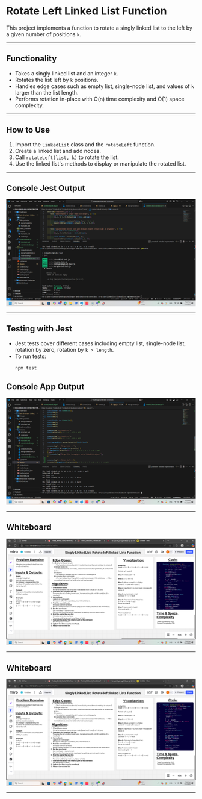 # Rotate Left Linked List Function

This project implements a function to rotate a singly linked list to the left by a given number of positions `k`.

---

## Functionality

- Takes a singly linked list and an integer `k`.
- Rotates the list left by `k` positions.
- Handles edge cases such as empty list, single-node list, and values of `k` larger than the list length.
- Performs rotation in-place with O(n) time complexity and O(1) space complexity.

---

## How to Use

1. Import the `LinkedList` class and the `rotateLeft` function.
2. Create a linked list and add nodes.
3. Call `rotateLeft(list, k)` to rotate the list.
4. Use the linked list's methods to display or manipulate the rotated list.

---

## Console  Jest Output

![Console jest Output](https://github.com/ThekraQaqish/challenges-and-data-structures/blob/main/Data-Structure/LinkedList/LinkedList-Implementation/images/rotate-left-jest-output.png)  

---

## Testing with Jest

- Jest tests cover different cases including empty list, single-node list, rotation by zero, rotation by `k > length`.
- To run tests:
  ```bash
  npm test
  ```

## Console App Output

![Console app Output](https://github.com/ThekraQaqish/challenges-and-data-structures/blob/main/Data-Structure/LinkedList/LinkedList-Implementation/images/Rotate-left-app-console-output.png)  

---

## Whiteboard

![Whiteboard](https://github.com/ThekraQaqish/challenges-and-data-structures/blob/main/Data-Structure/LinkedList/LinkedList-Implementation/images/rotate-left-whiteboard.png)  

---

## Whiteboard

![Whiteboard](https://github.com/ThekraQaqish/challenges-and-data-structures/blob/main/Data-Structure/LinkedList/LinkedList-Implementation/images/rotate-left-whiteboard.png)  

---
